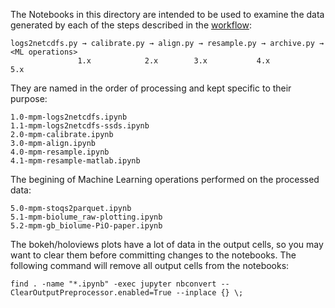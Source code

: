 The Notebooks in this directory are intended to be used to examine the data
generated by each of the steps described in the [workflow]("../WORKFLOW.md"):

    logs2netcdfs.py → calibrate.py → align.py → resample.py → archive.py → <ML operations>
                   1.x            2.x        3.x           4.x          5.x

They are named in the order of processing and kept specific to their purpose:

    1.0-mpm-logs2netcdfs.ipynb
    1.1-mpm-logs2netcdfs-ssds.ipynb
    2.0-mpm-calibrate.ipynb
    3.0-mpm-align.ipynb
    4.0-mpm-resample.ipynb
    4.1-mpm-resample-matlab.ipynb

The begining of Machine Learning operations performed on the processed data:

    5.0-mpm-stoqs2parquet.ipynb
    5.1-mpm-biolume_raw-plotting.ipynb
    5.2-mpm-gb_biolume-PiO-paper.ipynb

The bokeh/holoviews plots have a lot of data in the output cells, so you may want to
clear them before committing changes to the notebooks. The following command will
remove all output cells from the notebooks:

    find . -name "*.ipynb" -exec jupyter nbconvert --ClearOutputPreprocessor.enabled=True --inplace {} \;
